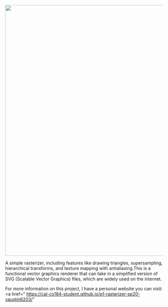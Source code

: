 <p>
  <img src="https://cs184.eecs.berkeley.edu/cs184_sp16_content/article_images/3_1.jpg" width="800px" align="middle"/>
</p>

A simple rasterizer, including features like drawing triangles, supersampling, hierarchical transforms, and texture mapping with antialiasing.This is a functional vector graphics renderer that can take in a simplified version of SVG (Scalable Vector Graphics) files, which are widely used on the internet.

For more information on this project, I have a personal website you can visit:
<a href=" https://cal-cs184-student.github.io/p1-rasterizer-sp20-vaustin6203/" </a>
